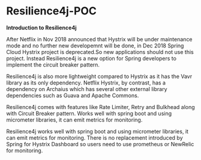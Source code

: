 # Resilience4j-POC
**Introduction to Resilience4j**

After Netflix in Nov 2018 announced that Hystrix will be under maintenance mode and no further new developemnt will be done,  in Dec 2018 Spring Cloud Hystrix project is deprecated.So new applications should not use this project. Instead Resilience4j is a new option for Spring developers to implement the circuit breaker pattern.

Resilience4j is also more lightweight compared to Hystrix as it has the Vavr library as its only dependency. Netflix Hystrix, by contrast, has a dependency on Archaius which has several other external library dependencies such as Guava and Apache Commons. 

Resilience4j comes with features like Rate Limiter, Retry and Bulkhead along with Circuit Breaker pattern. Works well with spring boot and using micrometer libraries, it can emit metrics for monitoring.


Resilience4j works well with spring boot and using micrometer libraries, it can emit metrics for monitoring.
There is no replacement introduced by Spring for Hystrix Dashboard so users need to use prometheus or NewRelic for monitoring.
